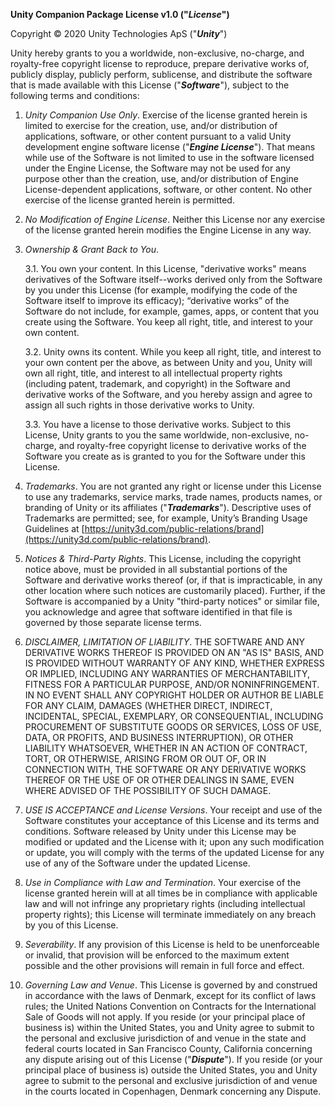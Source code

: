 **Unity Companion Package License v1.0 ("_License_")**

Copyright © 2020 Unity Technologies ApS ("**_Unity_**")

Unity hereby grants to you a worldwide, non-exclusive, no-charge, and royalty-free copyright license to reproduce,
prepare derivative works of, publicly display, publicly perform, sublicense, and distribute the software that is made
available with this License ("**_Software_**"), subject to the following terms and conditions:

1. *Unity Companion Use Only*. Exercise of the license granted herein is limited to exercise for the creation, use,
   and/or distribution of applications, software, or other content pursuant to a valid Unity development engine software
   license ("**_Engine License_**"). That means while use of the Software is not limited to use in the software licensed
   under the Engine License, the Software may not be used for any purpose other than the creation, use, and/or
   distribution of Engine License-dependent applications, software, or other content. No other exercise of the license
   granted herein is permitted.

1. *No Modification of Engine License*. Neither this License nor any exercise of the license granted herein modifies the
   Engine License in any way.

1. *Ownership & Grant Back to You*.

   3.1. You own your content. In this License, "derivative works" means derivatives of the Software itself--works
   derived only from the Software by you under this License (for example, modifying the code of the Software itself to
   improve its efficacy); “derivative works” of the Software do not include, for example, games, apps, or content that
   you create using the Software. You keep all right, title, and interest to your own content.

   3.2. Unity owns its content. While you keep all right, title, and interest to your own content per the above, as
   between Unity and you, Unity will own all right, title, and interest to all intellectual property rights (including
   patent, trademark, and copyright) in the Software and derivative works of the Software, and you hereby assign and
   agree to assign all such rights in those derivative works to Unity.

   3.3. You have a license to those derivative works. Subject to this License, Unity grants to you the same worldwide,
   non-exclusive, no-charge, and royalty-free copyright license to derivative works of the Software you create as is
   granted to you for the Software under this License.

1. *Trademarks*. You are not granted any right or license under this License to use any trademarks, service marks, trade
   names, products names, or branding of Unity or its affiliates ("**_Trademarks_**"). Descriptive uses of Trademarks
   are permitted; see, for example, Unity’s Branding Usage Guidelines
   at [https://unity3d.com/public-relations/brand](https://unity3d.com/public-relations/brand).

1. *Notices & Third-Party Rights*. This License, including the copyright notice above, must be provided in all
   substantial portions of the Software and derivative works thereof (or, if that is impracticable, in any other
   location where such notices are customarily placed). Further, if the Software is accompanied by a Unity "third-party
   notices" or similar file, you acknowledge and agree that software identified in that file is governed by those
   separate license terms.

1. *DISCLAIMER, LIMITATION OF LIABILITY*. THE SOFTWARE AND ANY DERIVATIVE WORKS THEREOF IS PROVIDED ON AN "AS IS" BASIS,
   AND IS PROVIDED WITHOUT WARRANTY OF ANY KIND, WHETHER EXPRESS OR IMPLIED, INCLUDING ANY WARRANTIES OF
   MERCHANTABILITY, FITNESS FOR A PARTICULAR PURPOSE, AND/OR NONINFRINGEMENT. IN NO EVENT SHALL ANY COPYRIGHT HOLDER OR
   AUTHOR BE LIABLE FOR ANY CLAIM, DAMAGES (WHETHER DIRECT, INDIRECT, INCIDENTAL, SPECIAL, EXEMPLARY, OR CONSEQUENTIAL,
   INCLUDING PROCUREMENT OF SUBSTITUTE GOODS OR SERVICES, LOSS OF USE, DATA, OR PROFITS, AND BUSINESS INTERRUPTION), OR
   OTHER LIABILITY WHATSOEVER, WHETHER IN AN ACTION OF CONTRACT, TORT, OR OTHERWISE, ARISING FROM OR OUT OF, OR IN
   CONNECTION WITH, THE SOFTWARE OR ANY DERIVATIVE WORKS THEREOF OR THE USE OF OR OTHER DEALINGS IN SAME, EVEN WHERE
   ADVISED OF THE POSSIBILITY OF SUCH DAMAGE.

1. *USE IS ACCEPTANCE and License Versions*. Your receipt and use of the Software constitutes your acceptance of this
   License and its terms and conditions. Software released by Unity under this License may be modified or updated and
   the License with it; upon any such modification or update, you will comply with the terms of the updated License for
   any use of any of the Software under the updated License.

1. *Use in Compliance with Law and Termination*. Your exercise of the license granted herein will at all times be in
   compliance with applicable law and will not infringe any proprietary rights (including intellectual property rights);
   this License will terminate immediately on any breach by you of this License.

1. *Severability*. If any provision of this License is held to be unenforceable or invalid, that provision will be
   enforced to the maximum extent possible and the other provisions will remain in full force and effect.

1. *Governing Law and Venue*. This License is governed by and construed in accordance with the laws of Denmark, except
   for its conflict of laws rules; the United Nations Convention on Contracts for the International Sale of Goods will
   not apply. If you reside (or your principal place of business is) within the United States, you and Unity agree to
   submit to the personal and exclusive jurisdiction of and venue in the state and federal courts located in San
   Francisco County, California concerning any dispute arising out of this License ("**_Dispute_**"). If you reside (or
   your principal place of business is) outside the United States, you and Unity agree to submit to the personal and
   exclusive jurisdiction of and venue in the courts located in Copenhagen, Denmark concerning any Dispute.
